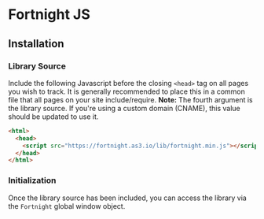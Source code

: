 # Fortnight JS

## Installation
### Library Source
Include the following Javascript before the closing `<head>` tag on all pages you wish to track. It is generally recommended to place this in a common file that all pages on your site include/require.
**Note:** The fourth argument is the library source. If you're using a custom domain (CNAME), this value should be updated to use it.

```html
<html>
  <head>
    <script src="https://fortnight.as3.io/lib/fortnight.min.js"></script>
  </head>
</html>
```
### Initialization
Once the library source has been included, you can access the library via the `Fortnight` global window object.
